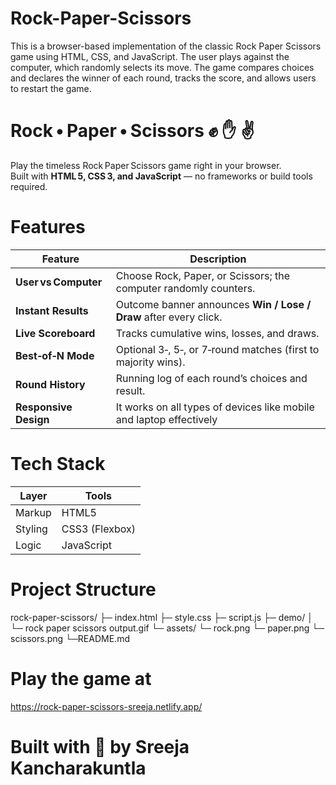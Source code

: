 # Rock-Paper-Scissors
This is a browser-based implementation of the classic Rock Paper Scissors game using HTML, CSS, and JavaScript. The user plays against the computer, which randomly selects its move. The game compares choices and declares the winner of each round, tracks the score, and allows users to restart the game.

# Rock • Paper • Scissors ✊ ✋ ✌️

Play the timeless Rock Paper Scissors game right in your browser.  
Built with **HTML 5, CSS 3, and JavaScript** — no frameworks or build tools required.

# Features
| Feature | Description |
|---------|-------------|
| **User vs Computer** | Choose Rock, Paper, or Scissors; the computer randomly counters. |
| **Instant Results** | Outcome banner announces **Win / Lose / Draw** after every click. |
| **Live Scoreboard** | Tracks cumulative wins, losses, and draws. |
| **Best‑of‑N Mode** | Optional 3‑, 5‑, or 7‑round matches (first to majority wins). |
| **Round History** | Running log of each round’s choices and result. 
| **Responsive Design**| It works on all types of devices like mobile and laptop effectively|
# Tech Stack
| Layer   | Tools |
|---------|-------|
| Markup  | HTML5 |
| Styling | CSS3 (Flexbox) |
| Logic   |  JavaScript |

# Project Structure
rock-paper-scissors/
├─ index.html
├─ style.css
├─ script.js
├─ demo/
│   └─ rock paper scissors output.gif
└─ assets/
    └─ rock.png
    └─ paper.png
    └─ scissors.png
└─README.md  

# Play the game at
https://rock-paper-scissors-sreeja.netlify.app/


# Built with 💙 by Sreeja Kancharakuntla